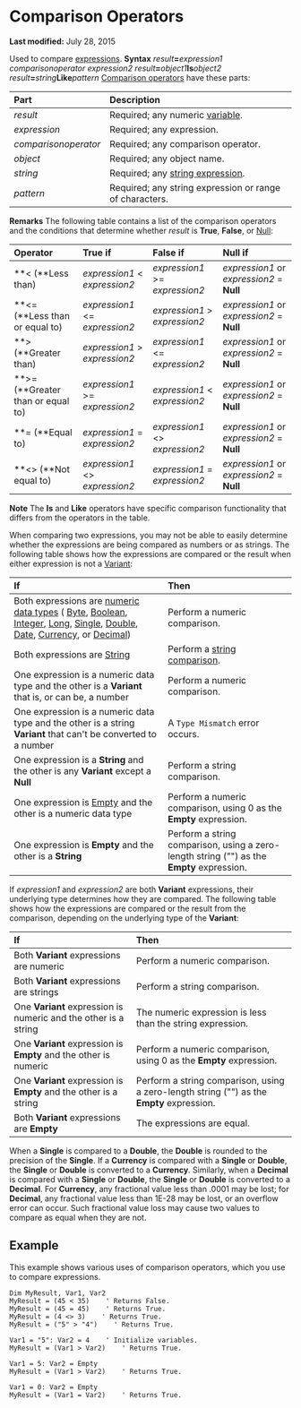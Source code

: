 
# Comparison Operators

 **Last modified:** July 28, 2015


Used to compare  [expressions](b8bdf64f-5920-1ae9-16d0-b26d09524a30.md).
 **Syntax**
 _result_**=**_expression1_ _comparisonoperator_ _expression2_
 _result_**=**_object1_**Is**_object2_
 _result_**=**_string_**Like**_pattern_
 [Comparison operators](b8bdf64f-5920-1ae9-16d0-b26d09524a30.md) have these parts:


|**Part**|**Description**|
|:-----|:-----|
| _result_|Required; any numeric  [variable](b8bdf64f-5920-1ae9-16d0-b26d09524a30.md).|
| _expression_|Required; any expression.|
| _comparisonoperator_|Required; any comparison operator.|
| _object_|Required; any object name.|
| _string_|Required; any  [string expression](b8bdf64f-5920-1ae9-16d0-b26d09524a30.md).|
| _pattern_|Required; any string expression or range of characters.|
 **Remarks**
The following table contains a list of the comparison operators and the conditions that determine whether  _result_ is **True**,  **False**, or  [Null](b8bdf64f-5920-1ae9-16d0-b26d09524a30.md):


|**Operator**|**True if**|**False if**|**Null if**|
|:-----|:-----|:-----|:-----|
| **&lt; (**Less than)| _expression1_ < _expression2_| _expression1_ >= _expression2_| _expression1_ or _expression2_ = **Null**|
| **&lt;= (**Less than or equal to)| _expression1_ <= _expression2_| _expression1_ > _expression2_| _expression1_ or _expression2_ = **Null**|
| **> (**Greater than)| _expression1_ > _expression2_| _expression1_ <= _expression2_| _expression1_ or _expression2_ = **Null**|
| **>= (**Greater than or equal to)| _expression1_ >= _expression2_| _expression1_ < _expression2_| _expression1_ or _expression2_ = **Null**|
| **= (**Equal to)| _expression1_ = _expression2_| _expression1_ <> _expression2_| _expression1_ or _expression2_ = **Null**|
| **&lt;> (**Not equal to)| _expression1_ <> _expression2_| _expression1_ = _expression2_| _expression1_ or _expression2_ = **Null**|

 **Note**  The  **Is** and **Like** operators have specific comparison functionality that differs from the operators in the table.

When comparing two expressions, you may not be able to easily determine whether the expressions are being compared as numbers or as strings. The following table shows how the expressions are compared or the result when either expression is not a  [Variant](b8bdf64f-5920-1ae9-16d0-b26d09524a30.md):


|**If**|**Then**|
|:-----|:-----|
|Both expressions are  [numeric data types](b8bdf64f-5920-1ae9-16d0-b26d09524a30.md) ( [Byte](b8bdf64f-5920-1ae9-16d0-b26d09524a30.md),  [Boolean](b8bdf64f-5920-1ae9-16d0-b26d09524a30.md),  [Integer](b8bdf64f-5920-1ae9-16d0-b26d09524a30.md),  [Long](b8bdf64f-5920-1ae9-16d0-b26d09524a30.md),  [Single](b8bdf64f-5920-1ae9-16d0-b26d09524a30.md),  [Double](b8bdf64f-5920-1ae9-16d0-b26d09524a30.md),  [Date](b8bdf64f-5920-1ae9-16d0-b26d09524a30.md),  [Currency](b8bdf64f-5920-1ae9-16d0-b26d09524a30.md), or  [Decimal](b8bdf64f-5920-1ae9-16d0-b26d09524a30.md))|Perform a numeric comparison.|
|Both expressions are  [String](b8bdf64f-5920-1ae9-16d0-b26d09524a30.md)|Perform a  [string comparison](b8bdf64f-5920-1ae9-16d0-b26d09524a30.md).|
|One expression is a numeric data type and the other is a  **Variant** that is, or can be, a number|Perform a numeric comparison.|
|One expression is a numeric data type and the other is a string  **Variant** that can't be converted to a number|A  `Type Mismatch` error occurs.|
|One expression is a  **String** and the other is any **Variant** except a **Null**|Perform a string comparison.|
|One expression is  [Empty](b8bdf64f-5920-1ae9-16d0-b26d09524a30.md) and the other is a numeric data type|Perform a numeric comparison, using 0 as the  **Empty** expression.|
|One expression is  **Empty** and the other is a **String**|Perform a string comparison, using a zero-length string ("") as the  **Empty** expression.|
If  _expression1_ and _expression2_ are both **Variant** expressions, their underlying type determines how they are compared. The following table shows how the expressions are compared or the result from the comparison, depending on the underlying type of the **Variant**:


|**If**|**Then**|
|:-----|:-----|
|Both  **Variant** expressions are numeric|Perform a numeric comparison.|
|Both  **Variant** expressions are strings|Perform a string comparison.|
|One  **Variant** expression is numeric and the other is a string|The numeric expression is less than the string expression.|
|One  **Variant** expression is **Empty** and the other is numeric|Perform a numeric comparison, using 0 as the  **Empty** expression.|
|One  **Variant** expression is **Empty** and the other is a string|Perform a string comparison, using a zero-length string ("") as the  **Empty** expression.|
|Both  **Variant** expressions are **Empty**|The expressions are equal.|
When a  **Single** is compared to a **Double**, the  **Double** is rounded to the precision of the **Single**.
If a  **Currency** is compared with a **Single** or **Double**, the  **Single** or **Double** is converted to a **Currency**. Similarly, when a  **Decimal** is compared with a **Single** or **Double**, the  **Single** or **Double** is converted to a **Decimal**. For  **Currency**, any fractional value less than .0001 may be lost; for  **Decimal**, any fractional value less than 1E-28 may be lost, or an overflow error can occur. Such fractional value loss may cause two values to compare as equal when they are not.

## Example

This example shows various uses of comparison operators, which you use to compare expressions.


```
Dim MyResult, Var1, Var2
MyResult = (45 < 35)    ' Returns False.
MyResult = (45 = 45)    ' Returns True.
MyResult = (4 <> 3)    ' Returns True.
MyResult = ("5" > "4")    ' Returns True.

Var1 = "5": Var2 = 4    ' Initialize variables.
MyResult = (Var1 > Var2)    ' Returns True.

Var1 = 5: Var2 = Empty
MyResult = (Var1 > Var2)    ' Returns True.

Var1 = 0: Var2 = Empty
MyResult = (Var1 = Var2)    ' Returns True.

```

